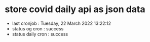 # store covid daily api as json data

- last cronjob : Tuesday, 22 March 2022 13:22:12
- status og cron : success
- status daily cron : success
      
      